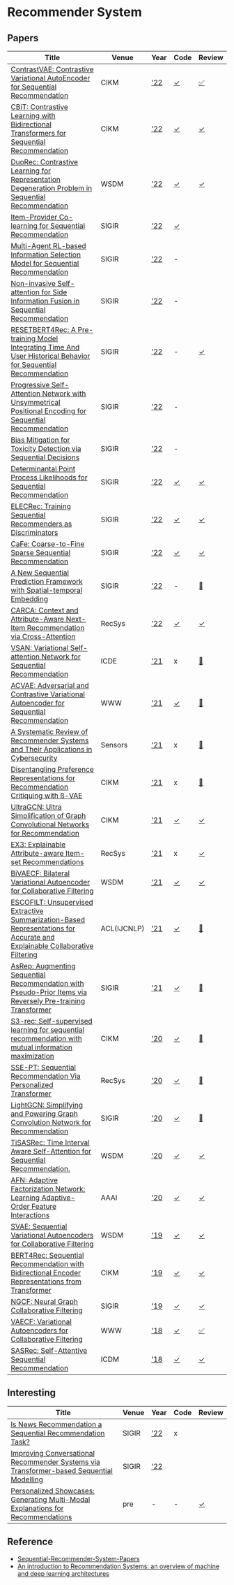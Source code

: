 # Recommender System
## Papers
| Title | Venue | Year | Code | Review |
|-|-|-|-|-|
| [ContrastVAE: Contrastive Variational AutoEncoder for Sequential Recommendation](https://arxiv.org/abs/2209.00456) | CIKM |  ['22](https://www.cikm2022.org/papers-posters) | [✓](https://github.com/YuWang-1024/ContrastVAE) | [✅](./ContrastVAE/) |
| [CBiT: Contrastive Learning with Bidirectional Transformers for Sequential Recommendation](https://arxiv.org/abs/2208.03895)| CIKM | ['22](https://www.cikm2022.org/papers-posters) | [✓](https://github.com/hw-du/CBiT/tree/master.) | [✓](./CBiT/) |
| [DuoRec: Contrastive Learning for Representation Degeneration Problem in Sequential Recommendation](https://arxiv.org/pdf/2110.05730.pdf) | WSDM | ['22](https://www.wsdm-conference.org/2022/accepted-papers/) | [✓](https://github.com/RuihongQiu/DuoRec)  | [✓](./DuoRec/) |
| [Item-Provider Co-learning for Sequential Recommendation](https://dl.acm.org/doi/pdf/10.1145/3477495.3531756) | SIGIR | ['22](https://sigir.org/sigir2022/program/accepted/) | [✓](https://github.com/siat-nlp/IPSRec) |  |
| [Multi-Agent RL-based Information Selection Model for Sequential Recommendation](https://dl.acm.org/doi/abs/10.1145/3477495.3532022) | SIGIR | ['22](https://sigir.org/sigir2022/program/accepted/) | - | |
| [Non-invasive Self-attention for Side Information Fusion in Sequential Recommendation]() |  SIGIR | ['22](https://sigir.org/sigir2022/program/accepted/) | - |  |
| [RESETBERT4Rec: A Pre-training Model Integrating Time And User Historical Behavior for Sequential Recommendation](https://dl.acm.org/doi/10.1145/3477495.3532054) | SIGIR | ['22](https://sigir.org/sigir2022/program/accepted/) | - | [✓](./RESET/) |
| [Progressive Self-Attention Network with Unsymmetrical Positional Encoding for Sequential Recommendation](https://dl.acm.org/doi/10.1145/3477495.3531800) | SIGIR | ['22](https://sigir.org/sigir2022/program/accepted/) | - |
| [Bias Mitigation for Toxicity Detection via Sequential Decisions](https://ecommons.luc.edu/cgi/viewcontent.cgi?article=1291&context=cs_facpubs) | SIGIR | ['22](https://sigir.org/sigir2022/program/accepted/) | - |
| [Determinantal Point Process Likelihoods for Sequential Recommendation](https://arxiv.org/pdf/2204.11562.pdf) | SIGIR | ['22](https://sigir.org/sigir2022/program/accepted/) | [✓](https://github.com/l-lyl/DPPLikelihoods4SeqRec) | [✓](./DPPLikelihood/) |
| [ELECRec: Training Sequential Recommenders as Discriminators](https://arxiv.org/abs/2204.02011#:~:text=ELECRec%3A%20Training%20Sequential%20Recommenders%20as%20Discriminators,-Yongjun%20Chen%2C%20Jia&text=Sequential%20recommendation%20is%20often%20considered,on%20her%20historical%20interacted%20items.) | SIGIR | ['22](https://sigir.org/sigir2022/program/accepted/) | [✓](https://github.com/YChen1993/ELECRec) | [✓](./ELECRec/) |
| [CaFe: Coarse-to-Fine Sparse Sequential Recommendation](https://arxiv.org/abs/2204.01839#:~:text=Sequential%20recommendation%20aims%20to%20model,dynamics%20and%20long%2Dterm%20preferences.) | SIGIR | ['22](https://sigir.org/sigir2022/program/accepted/) | [✓](https://github.com/JiachengLi1995/CAFE) | [✓](./CaFe/) |
| [A New Sequential Prediction Framework with Spatial-temporal Embedding](https://dl.acm.org/doi/pdf/10.1145/3477495.3531846) | SIGIR | ['22](https://sigir.org/sigir2022/program/accepted/) | - | [🔧](./STEmbedding/) |
| [CARCA: Context and Attribute-Aware Next-Item Recommendation via Cross-Attention](https://arxiv.org/abs/2204.06519) | RecSys | ['22](https://recsys.acm.org/recsys22/accepted-contributions/) | [✓](https://github.com/ahmedrashed-ml/CARCA) | [✓](./CARCA/)|
| [VSAN: Variational Self-attention Network for Sequential Recommendation](https://ieeexplore.ieee.org/abstract/document/9458633) | ICDE | ['21](https://ieeexplore.ieee.org/search/searchresult.jsp?newsearch=true&queryText=Variational%20Self-attention%20Network%20for%20Sequential%20Recommendation) | x | [🔧](./VSAN/) |
| [ACVAE: Adversarial and Contrastive Variational Autoencoder for Sequential Recommendation](https://dl.acm.org/doi/abs/10.1145/3442381.3449873) | WWW | ['21](https://www2021.thewebconf.org/program/papers/index.html) | [✓](https://github.com/ACVAE/ACVAE-PyTorch) | [🔧](./ACVAE/) |
| [A Systematic Review of Recommender Systems and Their Applications in Cybersecurity](https://www.mdpi.com/1424-8220/21/15/5248) | Sensors | ['21](https://www.mdpi.com/search?q=Review+of+Recommender+Systems+and+Their+Applications+in+Cybersecurity&journal=sensors) | x | [🔧](./CybersecurityRecSys/) |
| [Disentangling Preference Representations for Recommendation Critiquing with ß-VAE](https://dl.acm.org/doi/10.1145/3459637.3482425) | CIKM | ['21](https://www.cikm2021.org/accepted-papers) | x | [🔧](./BVAE/) |
| [UltraGCN: Ultra Simplification of Graph Convolutional Networks for Recommendation](https://arxiv.org/abs/2110.15114) | CIKM | ['21](https://www.cikm2021.org/accepted-papers) |[✓](https://github.com/xue-pai/UltraGCN) | [✓](./UltraGCN/) |
| [EX3: Explainable Attribute-aware Item-set Recommendations](https://dl.acm.org/doi/10.1145/3460231.3474240) | RecSys | ['21](https://recsys.acm.org/recsys21/accepted-contributions/) | x | [✓](./EX3/) |
| [BiVAECF: Bilateral Variational Autoencoder for Collaborative Filtering](https://dl.acm.org/doi/abs/10.1145/3437963.3441759?casa_token=kx0j7ylafLoAAAAA:SMKCK053ya5QKekElJG3ScXWbJqjMp_VH0twFbLEmIOaHJiKBUHmrLJdmpqHNUQlIM6Awl84dYtXE7I) | WSDM | ['21](https://www.wsdm-conference.org/2021/accepted-papers.php) | [✓](https://github.com/PreferredAI/cornac/tree/master/cornac/models/bivaecf) | [✓](./BiVAE/) |
| [ESCOFILT: Unsupervised Extractive Summarization-Based Representations for Accurate and Explainable Collaborative Filtering](https://aclanthology.org/2021.acl-long.232/) | ACL(IJCNLP) | ['21](https://2021.aclweb.org/program/overview/) | [✓](https://github.com/reinaldncku/ESCOFILT) | [🔧](./ESCOFILT/)  |
| [AsRep: Augmenting Sequential Recommendation with Pseudo-Prior Items via Reversely Pre-training Transformer](https://dl.acm.org/doi/pdf/10.1145/3404835.3463036) | SIGIR | ['21](https://sigir.org/sigir2021/accepted-papers/) | [✓](https://github.com/DyGRec/ASReP) | [🔧](./AsRep/) |
| [S3-rec: Self-supervised learning for sequential recommendation with mutual information maximization](https://dl.acm.org/doi/abs/10.1145/3340531.3411954) | CIKM | ['20](https://www.cikm2020.org/accepted-papers/accepted-research-papers/) | [✓](https://github.com/RUCAIBox/CIKM2020-S3Rec) | [🔧](./S3Rec/) |
| [SSE-PT: Sequential Recommendation Via Personalized Transformer](https://dl.acm.org/doi/10.1145/3383313.3412258) | RecSys | ['20](https://recsys.acm.org/recsys20/accepted-contributions/) | [✓](https://github.com/SSE-PT/SSE-PT) | [🔧](./SSEPT/) |
| [LightGCN: Simplifying and Powering Graph Convolution Network for Recommendation](https://arxiv.org/pdf/2002.02126.pdf) | SIGIR | ['20](https://sigir.org/sigir2020/accepted-papers/) | [✓](https://github.com/Aidenzich/HelloRecsys/blob/main/W9-TA/lightgcn_exmple.ipynb) | [🔧](./LightGCN/) |
| [TiSASRec: Time Interval Aware Self-Attention for Sequential Recommendation.](https://cseweb.ucsd.edu/~jmcauley/pdfs/wsdm20b.pdf) | WSDM | ['20](https://www.wsdm-conference.org/2020/accepted-papers.php) | [✓](https://github.com/pmixer/TiSASRec.pytorch) | [✓](./TiSASRec/) |
| [AFN: Adaptive Factorization Network: Learning Adaptive-Order Feature Interactions](https://arxiv.org/pdf/1909.03276.pdf) | AAAI | ['20](https://dblp.org/db/conf/aaai/aaai2020.html) | [✓](https://github.com/shenweichen/DeepCTR-Torch) | [✓](https://hackmd.io/qMAEhreKTzCWyeZnbQ6OJw) |
| [SVAE: Sequential Variational Autoencoders for Collaborative Filtering](https://dl.acm.org/doi/abs/10.1145/3289600.3291007) | WSDM | ['19](https://www.wsdm-conference.org/2019/accepted-papers.php) | [✓](https://github.com/noveens/svae_cf) | [✓](./SVAE/) |
| [BERT4Rec: Sequential Recommendation with Bidirectional Encoder Representations from Transformer](https://arxiv.org/abs/1904.06690) | CIKM | ['19](https://dl.acm.org/doi/proceedings/10.1145/3357384) | [✓](https://github.com/Aidenzich/BERT4Rec-VAE-Pytorch) | [✓](./Bert4Rec/)|
| [NGCF: Neural Graph Collaborative Filtering](https://dl.acm.org/doi/abs/10.1145/3331184.3331267?casa_token=i5O57qzxUGcAAAAA:qcQAVluxs0TUon5n-n9jTOnSciNDXKO73YCVJ_2rJw6jYbutJlrVhvS2Uba8vZTK0_bz1LmrKRxbgg) | SIGIR | ['19](https://sigir.org/sigir2019/program/accepted/) | [✓](https://github.com/Aidenzich/HelloRecsys/blob/main/W9-TA/W9-TA-RecSys.ipynb) | [✓](./NGCF/) |
| [VAECF: Variational Autoencoders for Collaborative Filtering](https://dl.acm.org/doi/abs/10.1145/3178876.3186150) | WWW | ['18](https://dl.acm.org/doi/proceedings/10.5555/3178876#heading7) | [✓](https://github.com/PreferredAI/cornac) | [✅](./VAECF/) |
| [SASRec: Self-Attentive Sequential Recommendation](https://ieeexplore.ieee.org/abstract/document/8594844?casa_token=KSghig8Awq4AAAAA:jd_bRp3qNTzU-E_L0h_l1bCBQMaUL3MgDhUKpu1FbspTD0UMPZNVVh8BElcQ2_733hId9DNC3A) | ICDM | ['18](https://icdm2018.org/program/list-of-accepted-papers/) | [✓](https://github.com/kang205/SASRec) | [✓](./SASRec/) |

## Interesting
| Title | Venue | Year | Code | Review |
|-|-|-|-|-|
| [Is News Recommendation a Sequential Recommendation Task?](https://arxiv.org/pdf/2108.08984.pdf) | SIGIR | ['22](https://sigir.org/sigir2022/program/accepted/) | x | |
| [Improving Conversational Recommender Systems via Transformer-based Sequential Modelling](https://dl.acm.org/doi/pdf/10.1145/3477495.3531852) | SIGIR  | ['22](https://sigir.org/sigir2022/program/accepted/) | | |
| [Personalized Showcases: Generating Multi-Modal Explanations for Recommendations](https://arxiv.org/pdf/2207.00422.pdf) | pre | - | - | [✓](./MultiModelExplanations/) |

## Reference
- [Sequential-Recommender-System-Papers](https://github.com/DyGRec/Sequential-Recommender-System-Papers)
- [An introduction to Recommendation Systems: an overview of machine and deep learning architectures](https://theaisummer.com/recommendation-systems/)